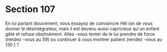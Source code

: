 # Section 107

En lui parlant doucement, vous essayez de convaincre Hél ion de
vous donner le désintégrateur, mais il est devenu aussi
capricieux qu'un enfant gâté et refuse obstinément. Allez -vous
tenter de le lui prendre de force (rendez -vous au 59) ou
continuer à vous montrer patient (rendez -vous au 130 ) ?